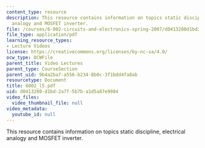 ```yaml
---
content_type: resource
description: This resource contains information on topics static discipline, electrical
  analogy and MOSFET inverter.
file: /courses/6-002-circuits-and-electronics-spring-2007/d0413280d1bd2a7f5b7ba1d5a87e9984_6002_l5.pdf
file_type: application/pdf
learning_resource_types:
- Lecture Videos
license: https://creativecommons.org/licenses/by-nc-sa/4.0/
ocw_type: OCWFile
parent_title: Video Lectures
parent_type: CourseSection
parent_uid: 9b4a2ba7-a556-b234-8b0c-3f1bdd4fa8ab
resourcetype: Document
title: 6002_l5.pdf
uid: d0413280-d1bd-2a7f-5b7b-a1d5a87e9984
video_files:
  video_thumbnail_file: null
video_metadata:
  youtube_id: null
---
```

This resource contains information on topics static discipline, electrical analogy and MOSFET inverter.